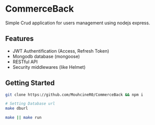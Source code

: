 # CommerceBack

Simple Crud application for users management using nodejs express.

## Features

- JWT Authentification (Access, Refresh Token)
- Mongodb database (mongoose)
- RESTful API
- Security middlewares (like Helmet)

## Getting Started

```bash
git clone https://github.com/MouhcineR0/CommerceBack && npm i
```

```bash
# Setting Database url
make dburl
```

```bash
make || make run
```
